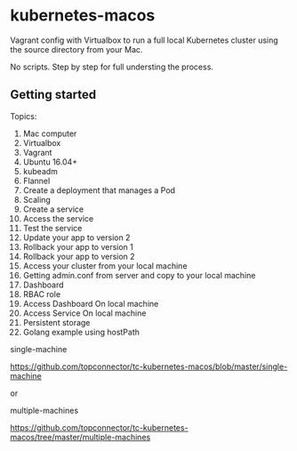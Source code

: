 # kubernetes-macos

Vagrant config with Virtualbox to run a full local Kubernetes cluster using the source directory from your Mac.

No scripts. Step by step for full understing the process.

## Getting started

Topics:

1. Mac computer
1. Virtualbox 
1. Vagrant
1. Ubuntu 16.04+
1. kubeadm
1. Flannel
1. Create a deployment that manages a Pod
1. Scaling
1. Create a service
1. Access the service
1. Test the service
1. Update your app to version 2
1. Rollback your app to version 1
1. Rollback your app to version 2
1. Access your cluster from your local machine
1. Getting admin.conf from server and copy to your local machine
1. Dashboard
1. RBAC role
1. Access Dashboard On local machine
1. Access Service On local machine
1. Persistent storage
1. Golang example using hostPath

single-machine

https://github.com/topconnector/tc-kubernetes-macos/blob/master/single-machine

or

multiple-machines

https://github.com/topconnector/tc-kubernetes-macos/tree/master/multiple-machines





